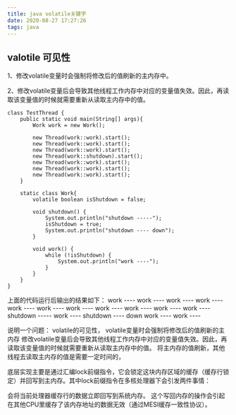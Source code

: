 ```yaml
---
title: java volatile关键字
date: 2020-08-27 17:27:26
tags: java
---
```


## valotile 可见性
1、修改volatile变量时会强制将修改后的值刷新的主内存中。

2、修改volatile变量后会导致其他线程工作内存中对应的变量值失效。因此，再读取该变量值的时候就需要重新从读取主内存中的值。


```
class TestThread {
    public static void main(String[] args){
        Work work = new Work();

        new Thread(work::work).start();
        new Thread(work::work).start();
        new Thread(work::work).start();
        new Thread(work::shutdown).start();
        new Thread(work::work).start();
        new Thread(work::work).start();
        new Thread(work::work).start();
    }

    static class Work{
        volatile boolean isShutdown = false;

        void shutdown() {
            System.out.println("shutdown -----");
            isShutdown = true;
            System.out.println("shutdown ---- down");
        }

        void work() {
            while (!isShutdown) {
                System.out.println("work ----");
            }
        }
    }
}

```
上面的代码运行后输出的结果如下：
work ----
work ----
work ----
work ----
work ----
work ----
work ----
work ----
work ----
work ----
work ----
shutdown -----
work ----
shutdown ---- down
work ----
work ----



说明一个问题：
volatile的可见性，
volatile变量时会强制将修改后的值刷新的主内存
修改volatile变量后会导致其他线程工作内存中对应的变量值失效。因此，再读取该变量值的时候就需要重新从读取主内存中的值。
将主内存的值刷新，其他线程去读取主内存的值是需要一定时间的，



底层实现主要是通过汇编lock前缀指令，它会锁定这块内存区域的缓存（缓存行锁定）并回写到主内存。其中lock前缀指令在多核处理器下会引发两件事情：

会将当前处理器缓存行的数据立即回写到系统内存。
这个写回内存的操作会引起在其他CPU里缓存了该内存地址的数据无效（通过MESI缓存一致性协议）。


